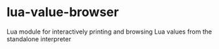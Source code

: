 # lua-value-browser
Lua module for interactively printing and browsing Lua values from the standalone interpreter


    